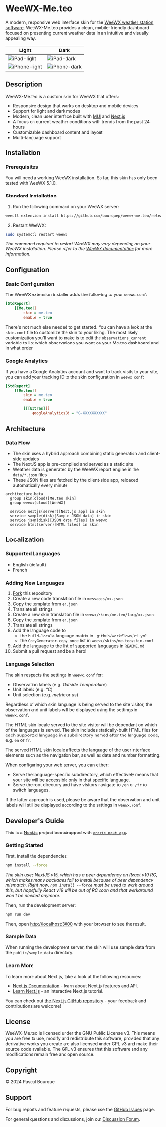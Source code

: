 # WeeWX-Me.teo

A modern, responsive web interface skin for the [WeeWX weather station software](https://github.com/weewx/weewx).
WeeWX-Me.teo provides a clean, mobile-friendly dashboard focused on presenting current weather data in an intuitive and
visually appealing way.

| Light                                                                                            | Dark                                                                                            |
| ------------------------------------------------------------------------------------------------ | ----------------------------------------------------------------------------------------------- |
| ![iPad-light](https://github.com/user-attachments/assets/8936393b-4d76-40f0-8504-84e0cc68c3ac)   | ![iPad-dark](https://github.com/user-attachments/assets/4129fbe1-f956-444c-832c-3c300ee84538)   |
| ![iPhone-light](https://github.com/user-attachments/assets/27314538-da96-467a-b9bd-cc1868c6d88c) | ![iPhone-dark](https://github.com/user-attachments/assets/89f13407-70b5-4219-a107-cdf4f4bc259c) |

## Description

WeeWX-Me.teo is a custom skin for WeeWX that offers:

- Responsive design that works on desktop and mobile devices
- Support for light and dark modes
- Modern, clean user interface built with [MUI](https://mui.com) and [Next.js](https://nextjs.org)
- A focus on current weather conditions with trends from the past 24 hours
- Customizable dashboard content and layout
- Multi-language support

## Installation

### Prerequisites

You will need a working WeeWX installation. So far, this skin has only been tested with WeeWX 5.1.0.

### Standard Installation

1. Run the following command on your WeeWX server:

```bash
weectl extension install https://github.com/bourquep/weewx-me.teo/releases/latest/download/weewx-me.teo.zip
```

2. Restart WeeWX:

```bash
sudo systemctl restart weewx
```

_The command required to restart WeeWX may vary depending on your WeeWX installation. Please refer to the
[WeeWX documentation](https://weewx.com/docs/5.1/usersguide/running/#running-as-a-daemon) for more information._

## Configuration

### Basic Configuration

The WeeWX extension installer adds the following to your `weewx.conf`:

```ini
[StdReport]
    [[Me.teo]]
        skin = me.teo
        enable = true
```

There's not much else needed to get started. You can have a look at the `skin.conf` file to customize the skin to your
liking. The most likely customization you'll want to make is to edit the `observations_current` variable to list which
observations you want on your Me.teo dashboard and in what order.

### Google Analytics

If you have a Google Analytics account and want to track visits to your site, you can add your tracking ID to the skin
configuration in `weewx.conf`:

```ini
[StdReport]
    [[Me.teo]]
        skin = me.teo
        enable = true

        [[[Extras]]]
            googleAnalyticsId = "G-XXXXXXXXXX"
```

## Architecture

### Data Flow

- The skin uses a hybrid approach combining static generation and client-side updates
- The NextJS app is pre-compiled and served as a static site
- Weather data is generated by the WeeWX report engine in the `data/*.json` files
- These JSON files are fetched by the client-side app, reloaded automatically every minute

```mermaid
architecture-beta
  group skin(cloud)[Me.teo skin]
  group weewx(cloud)[WeeWX]

  service nextjs(server)[Next.js app] in skin
  service sample(disk)[Sample JSON data] in skin
  service json(disk)[JSON data files] in weewx
  service html(server)[HTML files] in skin
```

## Localization

### Supported Languages

- English (default)
- French

### Adding New Languages

1. [Fork](https://github.com/bourquep/weewx-me.teo/fork) this repository
2. Create a new code translation file in `messages/xx.json`
3. Copy the template from `en.json`
4. Translate all strings
5. Create a new skin translation file in `weewx/skins/me.teo/lang/xx.json`
6. Copy the template from `en.json`
7. Translate all strings
8. Add the language code to:
   - the `build-locale` language matrix in `.github/workflows/ci.yml`
   - the `CopyGenerator.copy_once` list in `weewx/skins/me.teo/skin.conf`
9. Add the language to the list of supported languages in `README.md`
10. Submit a pull request and be a hero!

### Language Selection

The skin respects the settings in `weewx.conf` for:

- Observation labels (e.g. _Outside Temperature_)
- Unit labels (e.g. _°C_)
- Unit selection (e.g. _metric_ or _us_)

Regardless of which skin language is being served to the site visitor, the observation and unit labels will be displayed
using the settings in `weewx.conf`.

The HTML skin locale served to the site visitor will be dependant on which of the languages is served. The skin includes
statically-built HTML files for each supported language in a subdirectory named after the language code, e.g. `en` or
`fr`.

The served HTML skin locale affects the language of the user interface elements such as the navigation bar, as well as
date and number formatting.

When configuring your web server, you can either:

- Serve the language-specific subdirectory, which effectively means that your site will be accessible only in that
  specific language.
- Serve the root directory and have visitors navigate to `/en` or `/fr` to switch languages.

If the latter approach is used, please be aware that the observation and unit labels will still be displayed according
to the settings in `weewx.conf`.

## Developer's Guide

This is a [Next.js](https://nextjs.org) project bootstrapped with
[`create-next-app`](https://nextjs.org/docs/app/api-reference/cli/create-next-app).

### Getting Started

First, install the dependencies:

```bash
npm install --force
```

_The skin uses NextJS v15, which has a peer dependency on React v19 RC, which makes many packages fail to install
because of peer dependency mismatch. Right now, `npm install --force` must be used to work around this, but hopefully
React v19 will be out of RC soon and that workaround won't be needed anymore._

Then, run the development server:

```bash
npm run dev
```

Then, open [http://localhost:3000](http://localhost:3000) with your browser to see the result.

### Sample Data

When running the development server, the skin will use sample data from the `public/sample_data` directory.

### Learn More

To learn more about Next.js, take a look at the following resources:

- [Next.js Documentation](https://nextjs.org/docs) - learn about Next.js features and API.
- [Learn Next.js](https://nextjs.org/learn) - an interactive Next.js tutorial.

You can check out [the Next.js GitHub repository](https://github.com/vercel/next.js) - your feedback and contributions
are welcome!

## License

WeeWX-Me.teo is licensed under the GNU Public License v3. This means you are free to use, modify and redistribute this
software, provided that any derivative works you create are also licensed under GPL v3 and make their source code
available. The GPL v3 ensures that this software and any modifications remain free and open source.

## Copyright

© 2024 Pascal Bourque

## Support

For bug reports and feature requests, please use the [GitHub Issues](https://github.com/bourquep/weewx-me.teo/issues)
page.

For general questions and discussions, join our
[Discussion Forum](https://github.com/bourquep/weewx-me.teo/discussions).

